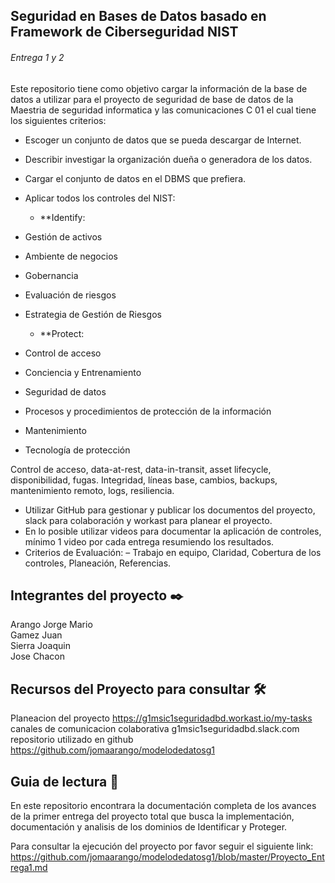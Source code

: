 ## Seguridad en Bases de Datos basado en Framework de Ciberseguridad NIST ## 
###### Entrega 1 y 2 ######
Este repositorio tiene como objetivo cargar la información de la base de datos a utilizar para el proyecto de seguridad de base de datos de la Maestria de seguridad informatica y las comunicaciones C 01 el cual tiene los siguientes criterios:

* Escoger un conjunto de datos que se pueda descargar de Internet.
* Describir investigar la organización dueña o generadora de los datos.
* Cargar el conjunto de datos en el DBMS que prefiera.
* Aplicar todos los controles del NIST:

  * **Identify:

* Gestión de activos
* Ambiente de negocios
* Gobernancia
* Evaluación de riesgos
* Estrategia de Gestión de Riesgos

  * **Protect:
  
* Control de acceso
* Conciencia y Entrenamiento
* Seguridad de datos
* Procesos y procedimientos de protección de la información
* Mantenimiento
* Tecnología de protección

Control de acceso, data-at-rest, data-in-transit, asset lifecycle, disponibilidad, fugas.
Integridad, líneas base, cambios, backups, mantenimiento remoto, logs, resiliencia. 
* Utilizar GitHub para gestionar y publicar los documentos del proyecto, slack para
colaboración y workast para planear el proyecto.
* En lo posible utilizar videos para documentar la aplicación de controles, mínimo 1
video por cada entrega resumiendo los resultados.
* Criterios de Evaluación:
– Trabajo en equipo, Claridad, Cobertura de los controles, Planeación, Referencias.

## Integrantes  del proyecto ✒️

Arango Jorge Mario   
Gamez Juan  
Sierra Joaquin     
Jose Chacon    

## Recursos del Proyecto para consultar 🛠️

Planeacion del proyecto  https://g1msic1seguridadbd.workast.io/my-tasks    
canales de comunicacion colaborativa  g1msic1seguridadbd.slack.com    
repositorio utilizado en github https://github.com/jomaarango/modelodedatosg1  


## Guia de lectura 📖

En este repositorio encontrara la documentación completa de los avances de la primer entrega del proyecto total que busca la implementación, documentación y analisis de los dominios de Identificar y Proteger.  
  
  
Para consultar la ejecución del proyecto por favor seguir el siguiente link: <https://github.com/jomaarango/modelodedatosg1/blob/master/Proyecto_Entrega1.md>  


 

